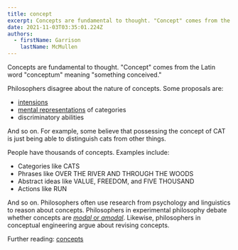 ```yaml
---
title: concept
excerpt: Concepts are fundamental to thought. "Concept" comes from the Latin word "conceptum" meaning "something conceived."
date: 2021-11-03T03:35:01.224Z
authors:
  - firstName: Garrison
    lastName: McMullen
---
```

Concepts are fundamental to thought. "Concept" comes from the Latin word "conceptum" meaning "something conceived."

Philosophers disagree about the nature of concepts. Some proposals are:

* [intensions](/posts/intension-extension/)
* [mental representations](/posts/mental-representation/) of categories
* discriminatory abilities

And so on. For example, some believe that possessing the concept of CAT is just being able to distinguish cats from other things.

People have thousands of concepts. Examples include:

* Categories like CATS
* Phrases like OVER THE RIVER AND THROUGH THE WOODS
* Abstract ideas like VALUE, FREEDOM, and FIVE THOUSAND
* Actions like RUN

And so on. Philosophers often use research from psychology and linguistics to reason about concepts. Philosophers in experimental philosophy debate whether concepts are [*modal* or *amodal*](/posts/modal-amodal/). Likewise, philosophers in conceptual engineering argue about revising concepts.

Further reading: [concepts](https://plato.stanford.edu/entries/concepts/)

